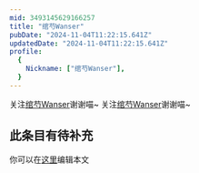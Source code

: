```yaml
---
mid: 3493145629166257
title: "绾芍Wanser"
pubDate: "2024-11-04T11:22:15.641Z"
updatedDate: "2024-11-04T11:22:15.641Z"
profile:
  {
    Nickname: ["绾芍Wanser"],
  }
---
```


关注[绾芍Wanser](https://space.bilibili.com/3493145629166257)谢谢喵~ 关注[绾芍Wanser](https://space.bilibili.com/3493145629166257)谢谢喵~

## 此条目有待补充
你可以在[这里](https://github.com/Yuhanawa/VTuber.ICU-Content/edit/master/v/绾芍Wanser/index.md)编辑本文
